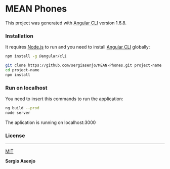 # MEAN Phones

This project was generated with [Angular CLI](https://github.com/angular/angular-cli) version 1.6.8.

### Installation

It requires [Node.js](https://nodejs.org/) to run and you need to install [Angular CLI](https://cli.angular.io/) globally:

```sh
npm install -g @angular/cli
```

```sh
git clone https://github.com/sergiasenjo/MEAN-Phones.git project-name
cd project-name
npm install
```

### Run on localhost

You need to insert this commands to run the application:

```sh
ng build --prod
node server
```

The aplication is running on localhost:3000

### License
----
[MIT](https://opensource.org/licenses/MIT)

**Sergio Asenjo**
